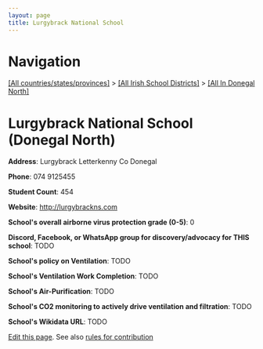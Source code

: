 ```yaml
---
layout: page
title: Lurgybrack National School
---
```

# Navigation

[[All countries/states/provinces]](../../..) > [[All Irish School Districts]](../..) > [[All In Donegal North]](..)

# Lurgybrack National School (Donegal North)

**Address**: Lurgybrack Letterkenny Co Donegal

**Phone**: 074 9125455

**Student Count**: 454

**Website**: <http://lurgybrackns.com>

**School's overall airborne virus protection grade (0-5)**: 0

**Discord, Facebook, or WhatsApp group for discovery/advocacy for THIS school**: TODO

**School's policy on Ventilation**: TODO

**School's Ventilation Work Completion**: TODO

**School's Air-Purification**: TODO

**School's CO2 monitoring to actively drive ventilation and filtration**: TODO

**School's Wikidata URL**: TODO


[Edit this page](https://github.com/ventilate-schools/Ireland/edit/main/./Donegal_North/Lurgybrack_National_School.md). See also [rules for contribution](../../../contribution-rules/)